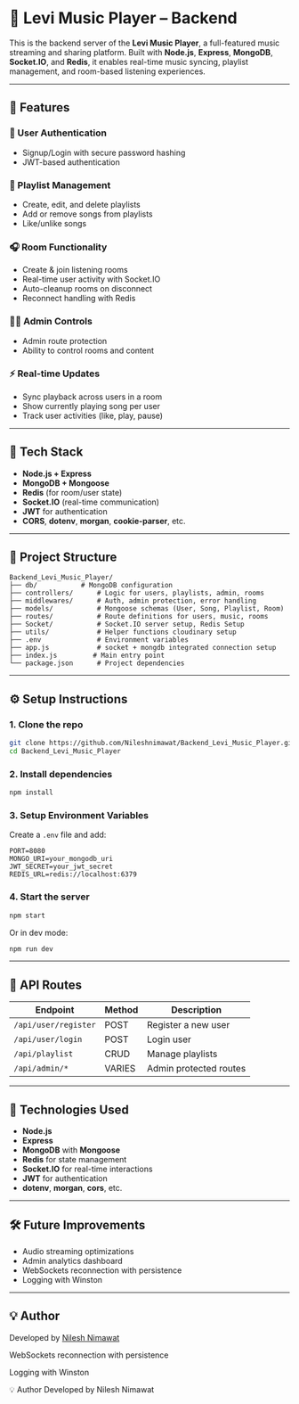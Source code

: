 
# 🎵 Levi Music Player – Backend

This is the backend server of the **Levi Music Player**, a full-featured music streaming and sharing platform. Built with **Node.js**, **Express**, **MongoDB**, **Socket.IO**, and **Redis**, it enables real-time music syncing, playlist management, and room-based listening experiences.

---

## 🚀 Features

### 🔐 User Authentication
- Signup/Login with secure password hashing  
- JWT-based authentication  

### 📁 Playlist Management
- Create, edit, and delete playlists  
- Add or remove songs from playlists  
- Like/unlike songs  

### 🎧 Room Functionality
- Create & join listening rooms  
- Real-time user activity with Socket.IO  
- Auto-cleanup rooms on disconnect  
- Reconnect handling with Redis  

### 🧑‍💼 Admin Controls
- Admin route protection  
- Ability to control rooms and content  

### ⚡ Real-time Updates
- Sync playback across users in a room  
- Show currently playing song per user  
- Track user activities (like, play, pause)  

---

## 💾 Tech Stack

- **Node.js + Express**  
- **MongoDB + Mongoose**  
- **Redis** (for room/user state)  
- **Socket.IO** (real-time communication)  
- **JWT** for authentication  
- **CORS**, **dotenv**, **morgan**, **cookie-parser**, etc.  

---

## 📂 Project Structure

```
Backend_Levi_Music_Player/
├── db/           # MongoDB configuration
├── controllers/      # Logic for users, playlists, admin, rooms
├── middlewares/      # Auth, admin protection, error handling
├── models/           # Mongoose schemas (User, Song, Playlist, Room)
├── routes/           # Route definitions for users, music, rooms
├── Socket/           # Socket.IO server setup, Redis Setup
├── utils/            # Helper functions cloudinary setup
├── .env              # Environment variables
├── app.js            # socket + mongdb integrated connection setup
├── index.js         # Main entry point
└── package.json      # Project dependencies
```

---

## ⚙️ Setup Instructions

### 1. Clone the repo

```bash
git clone https://github.com/Nileshnimawat/Backend_Levi_Music_Player.git
cd Backend_Levi_Music_Player
```

### 2. Install dependencies

```bash
npm install
```

### 3. Setup Environment Variables

Create a `.env` file and add:

```env
PORT=8080
MONGO_URI=your_mongodb_uri
JWT_SECRET=your_jwt_secret
REDIS_URL=redis://localhost:6379
```

### 4. Start the server

```bash
npm start
```

Or in dev mode:

```bash
npm run dev
```

---

## 📡 API Routes

| Endpoint              | Method | Description               |
|-----------------------|--------|---------------------------|
| `/api/user/register`  | POST   | Register a new user       |
| `/api/user/login`     | POST   | Login user                |   |
| `/api/playlist`       | CRUD   | Manage playlists          |
| `/api/admin/*`        | VARIES | Admin protected routes    |

---

## 🧪 Technologies Used

- **Node.js**
- **Express**
- **MongoDB** with **Mongoose**
- **Redis** for state management
- **Socket.IO** for real-time interactions
- **JWT** for authentication
- **dotenv**, **morgan**, **cors**, etc.

---

## 🛠️ Future Improvements

- Audio streaming optimizations  
- Admin analytics dashboard  
- WebSockets reconnection with persistence  
- Logging with Winston  

---

## 💡 Author

Developed by [Nilesh Nimawat](https://github.com/Nileshnimawat)


WebSockets reconnection with persistence

Logging with Winston

💡 Author
Developed by Nilesh Nimawat
